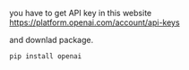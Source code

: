 you have to get API key in this website https://platform.openai.com/account/api-keys

and downlad package.

```
pip install openai
```